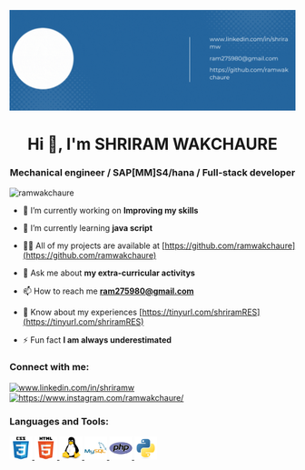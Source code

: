 ![logo](https://github.com/ramwakchaure/ramwakchaure/blob/main/SHRIRAM%20WAKCHAU.gif)
<h1 align="center">Hi 👋, I'm SHRIRAM WAKCHAURE</h1>       
<h3 align="center">Mechanical engineer / SAP[MM]S4/hana / Full-stack developer</h3>

<p align="left"> <img src="https://komarev.com/ghpvc/?username=ramwakchaure&label=Profile%20views&color=0e75b6&style=flat" alt="ramwakchaure" /> </p>

- 🔭 I’m currently working on **Improving my skills**

- 🌱 I’m currently learning **java script**

- 👨‍💻 All of my projects are available at [https://github.com/ramwakchaure](https://github.com/ramwakchaure)

- 💬 Ask me about **my extra-curricular activitys**

- 📫 How to reach me **ram275980@gmail.com**

- 📄 Know about my experiences [https://tinyurl.com/shriramRES](https://tinyurl.com/shriramRES)

- ⚡ Fun fact **I am always underestimated**

<h3 align="left">Connect with me:</h3>
<p align="left">
<a href="https://linkedin.com/in/www.linkedin.com/in/shriramw" target="blank"><img align="center" src="https://raw.githubusercontent.com/rahuldkjain/github-profile-readme-generator/master/src/images/icons/Social/linked-in-alt.svg" alt="www.linkedin.com/in/shriramw" height="30" width="40" /></a>
<a href="https://instagram.com/https://www.instagram.com/ramwakchaure/" target="blank"><img align="center" src="https://raw.githubusercontent.com/rahuldkjain/github-profile-readme-generator/master/src/images/icons/Social/instagram.svg" alt="https://www.instagram.com/ramwakchaure/" height="30" width="40" /></a>
</p>

<h3 align="left">Languages and Tools:</h3>
<p align="left"> <a href="https://www.w3schools.com/css/" target="_blank" rel="noreferrer"> <img src="https://raw.githubusercontent.com/devicons/devicon/master/icons/css3/css3-original-wordmark.svg" alt="css3" width="40" height="40"/> </a> <a href="https://www.w3.org/html/" target="_blank" rel="noreferrer"> <img src="https://raw.githubusercontent.com/devicons/devicon/master/icons/html5/html5-original-wordmark.svg" alt="html5" width="40" height="40"/> </a> <a href="https://www.linux.org/" target="_blank" rel="noreferrer"> <img src="https://raw.githubusercontent.com/devicons/devicon/master/icons/linux/linux-original.svg" alt="linux" width="40" height="40"/> </a> <a href="https://www.mysql.com/" target="_blank" rel="noreferrer"> <img src="https://raw.githubusercontent.com/devicons/devicon/master/icons/mysql/mysql-original-wordmark.svg" alt="mysql" width="40" height="40"/> </a> <a href="https://www.php.net" target="_blank" rel="noreferrer"> <img src="https://raw.githubusercontent.com/devicons/devicon/master/icons/php/php-original.svg" alt="php" width="40" height="40"/> </a> <a href="https://www.python.org" target="_blank" rel="noreferrer"> <img src="https://raw.githubusercontent.com/devicons/devicon/master/icons/python/python-original.svg" alt="python" width="40" height="40"/> </a> </p>
